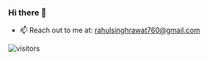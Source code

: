 ### Hi there 👋


- 📫 Reach out to me at: rahulsinghrawat760@gmail.com


![visitors](https://visitor-badge.laobi.icu/badge?page_id=RahullRawat)



